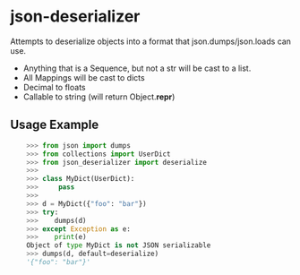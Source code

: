 # json-deserializer

Attempts to deserialize objects into a format that json.dumps/json.loads can use.
- Anything that is a Sequence, but not a str will be cast to a list.
- All Mappings will be cast to dicts
- Decimal to floats
- Callable to string (will return Object.__repr__)


## Usage Example

```python
    >>> from json import dumps
    >>> from collections import UserDict
    >>> from json_deserializer import deserialize
    >>>
    >>> class MyDict(UserDict):
    >>>     pass
    >>>
    >>> d = MyDict({"foo": "bar"})
    >>> try:
    >>>    dumps(d)
    >>> except Exception as e:
    >>>    print(e)
    Object of type MyDict is not JSON serializable
    >>> dumps(d, default=deserialize)
    '{"foo": "bar"}'
